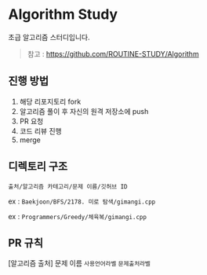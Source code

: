 # Algorithm Study

초급 알고리즘 스터디입니다.

> 참고 : https://github.com/ROUTINE-STUDY/Algorithm



## 진행 방법

1. 해당 리포지토리 fork
2. 알고리즘 풀이 후 자신의 원격 저장소에 push
3. PR 요청
4. 코드 리뷰 진행
5. merge



## 디렉토리 구조

`출처/알고리즘 카테고리/문제 이름/깃허브 ID`

ex : `Baekjoon/BFS/2178. 미로 탐색/gimangi.cpp`

ex : `Programmers/Greedy/체육복/gimangi.cpp`



## PR 규칙

[알고리즘 출처] 문제 이름 `사용언어라벨` `문제출처라벨`

